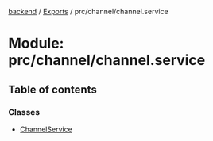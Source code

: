 [backend](../README.md) / [Exports](../modules.md) / prc/channel/channel.service

# Module: prc/channel/channel.service

## Table of contents

### Classes

- [ChannelService](../classes/prc_channel_channel_service.ChannelService.md)
